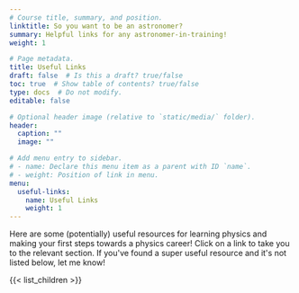 ```yaml
---
# Course title, summary, and position.
linktitle: So you want to be an astronomer?
summary: Helpful links for any astronomer-in-training!
weight: 1

# Page metadata.
title: Useful Links
draft: false  # Is this a draft? true/false
toc: true  # Show table of contents? true/false
type: docs  # Do not modify.
editable: false

# Optional header image (relative to `static/media/` folder).
header:
  caption: ""
  image: ""

# Add menu entry to sidebar.
# - name: Declare this menu item as a parent with ID `name`.
# - weight: Position of link in menu.
menu:
  useful-links:
    name: Useful Links
    weight: 1
---
```


Here are some (potentially) useful resources for learning physics and making your first steps towards a physics career! Click on a link to take you to the relevant section. If you've found a super useful resource and it's not listed below, let me know!

{{< list_children >}}
